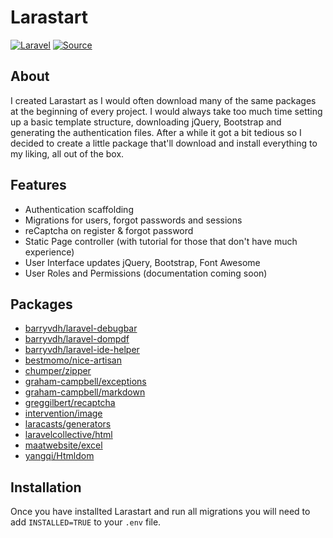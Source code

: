 # Larastart
[![Laravel](https://img.shields.io/badge/Laravel-~5.0-orange.svg?style=flat-square)](http://laravel.com) [![Source](http://img.shields.io/badge/source-miiikkeyyyy/larastart-blue.svg?style=flat-square)](https://github.com/miiikkeyyyy/larastart)

## About
I created Larastart as I would often download many of the same packages at the beginning of every project.
I would always take too much time setting up a basic template structure, downloading jQuery, Bootstrap and generating the authentication files.
After a while it got a bit tedious so I decided to create a little package that'll download and install everything to my liking, all out of the box.

## Features
- Authentication scaffolding
- Migrations for users, forgot passwords and sessions
- reCaptcha on register & forgot password
- Static Page controller (with tutorial for those that don't have much experience)
- User Interface updates jQuery, Bootstrap, Font Awesome
- User Roles and Permissions (documentation coming soon)

## Packages
- [barryvdh/laravel-debugbar](http://github.com/barryvdh/laravel-debugbar)
- [barryvdh/laravel-dompdf](http://github.com/barryvdh/laravel-dompdf)
- [barryvdh/laravel-ide-helper](http://github.com/barryvdh/laravel-ide-helper)
- [bestmomo/nice-artisan](http://github.com/bestmomo/nice-artisan)
- [chumper/zipper](http://github.com/chumper/zipper)
- [graham-campbell/exceptions](http://github.com/GrahamCampbell/Laravel-Exceptions)
- [graham-campbell/markdown](http://github.com/GrahamCampbell/Laravel-Markdown)
- [greggilbert/recaptcha](http://github.com/greggilbert/recaptcha)
- [intervention/image](http://github.com/intervention/image)
- [laracasts/generators](http://github.com/laracasts/Laravel-5-Generators-Extended)
- [laravelcollective/html](http://github.com/laravelcollective/html)
- [maatwebsite/excel](https://github.com/maatwebsite/laravel-excel)
- [yangqi/Htmldom](http://github.com/yangqi/Htmldom)

## Installation
Once you have installted Larastart and run all migrations you will need to add ``` INSTALLED=TRUE ``` to your ```.env``` file.